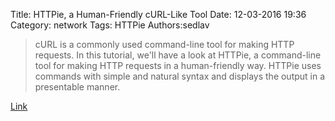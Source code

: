 Title: HTTPie, a Human-Friendly cURL-Like Tool
Date: 12-03-2016 19:36
Category: network
Tags: HTTPie
Authors:sedlav

> cURL is a commonly used command-line tool for making HTTP requests. In this tutorial, we'll have a look at HTTPie, a command-line tool for making HTTP requests in a human-friendly way. HTTPie uses commands with simple and natural syntax and displays the output in a presentable manner. 

[Link](https://www.howtoforge.com/tutorial/how-to-configure-high-availability-and-network-bonding-on-linux/)
